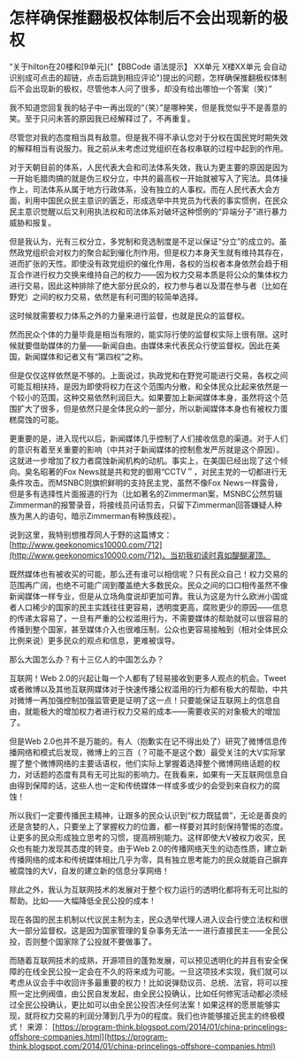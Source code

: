 # 怎样确保推翻极权体制后不会出现新的极权

“关于hilton在20楼和[9单元]("【BBCode 语法提示】 XX单元 X楼XX单元 会自动识别成可点击的超链，点击后跳到相应评论")提出的问题，怎样确保推翻极权体制后不会出现新的极权，尽管他本人问了很多，却没有给出哪怕一个答案（笑）”

我不知道您回复我的帖子中一再出现的“（笑）”是哪种笑，但是我觉似乎不是善意的笑。至于只问未答的原因我已经解释过了，不再重复。

尽管您对我的态度相当具有敌意。但是我不得不承认您对于分权在国民党时期失效的解释相当有说服力。我之前从未考虑过党组织在各权串联的过程中起到的作用。

对于天朝目前的体系，人民代表大会和司法体系失效，我认为更主要的原因是因为一开始毛腊肉搞的就是伪三权分立，中共的最高权一开始就被写入了宪法。具体操作上，司法体系从属于地方行政体系，没有独立的人事权。而在人民代表大会方面，利用中国民众民主意识的匮乏，形成选举中共党员为代表的事实惯例，在民众民主意识觉醒以后又利用执法权和司法体系对破坏这种惯例的“异端分子”进行暴力威胁和报复。

但是我认为，光有三权分立，多党制和竞选制度是不足以保证“分立”的成立的。虽然政党组织会对权力的聚合起到催化剂作用。但是权力本身天生就有维持其存在，进而扩张的天性。即使没有政党组织的催化作用，各权的当权者本身依然会趋于相互合作进行权力交换来维持自己的权力——因为权力交易本质是将公众的集体权力进行交易，因此这种排除了绝大部分民众的，权力参与者以及潜在参与者（比如在野党）之间的权力交易，依然是有利可图的较简单选择。

这时候就需要权力体系之外的力量来进行监督，也就是民众的监督权。

然而民众个体的力量毕竟是相当有限的，能实际行使的监督权实际上很有限。这时候就要借助媒体的力量——新闻自由。由媒体来代表民众行使监督权。因此在美国，新闻媒体和记者又有“第四权”之称。

但是仅仅这样依然是不够的。上面说过，执政党和在野党可能进行交易，各权之间可能互相扶持，是因为即使将权力在这个范围内分散，和全体民众比起来依然是一个较小的范围，这种交易依然利润巨大。如果要加上新闻媒体本身，虽然将这个范围扩大了很多，但是依然只是全体民众的一部分，所以新闻媒体本身也有被权力蛋糕腐蚀的可能。

更重要的是，进入现代以后，新闻媒体几乎控制了人们接收信息的渠道。对于人们的意识有着至关重要的影响（中共对于新闻媒体的控制愈发严厉就是这个原因）。这就进一步增加了权力者腐蚀新闻机构的动机。事实上，在美国已经出现了这个倾向。臭名昭著的Fox News就是共和党的御用“CCTV＂，对民主党的一切都进行无条件攻击。而MSNBC则旗帜鲜明的支持民主党，虽然不像Fox News一样露骨，但是多有选择性片面报道的行为（比如著名的Zimmerman案，MSNBC公然剪辑Zimmerman的报警录音，将接线员问话剪去，只留下Zimmerman回答嫌疑人种族为黑人的语句，暗示Zimmerman有种族歧视）。

说到这里，我特别想推荐同人于野的这篇博文：[http://www.geekonomics10000.com/712](http://www.geekonomics10000.com/712)。当初我初读时真如醍醐灌顶。

既然媒体也有被收买的可能，那么还有谁可以相信呢？只有民众自己！权力交易的范围再广阔，也绝不可能广阔到覆盖绝大多数民众。民众之间的口口相传虽然不像新闻媒体一样专业，但是从立场角度说却更加可靠。我认为这是为什么欧洲小国或者人口稀少的国家的民主实践往往更容易，透明度更高，腐败更少的原因——信息的传递太容易了，一旦有严重的公权滥用行为，不需要媒体的帮助就可以很容易的传播到整个国家，甚至媒体介入也很难压制，公众也更容易接触到（相对全体民众比例来说）更多民众的观点和信息，更难被误导。

那么大国怎么办？有十三亿人的中国怎么办？

互联网！Web 2.0的兴起让每一个人都有了轻易接收到更多人观点的机会。Tweet或者微博以及其他互联网媒体对于快速传播公权滥用的行为都有极大的帮助，中共对微博一再加强控制加强监管更是证明了这一点！只要能保证互联网上的信息自由，就能极大的增加权力者进行权力交易的成本——需要收买的对象极大的增加了。

但是Web 2.0也并不是万能的。有人（抱歉实在记不得出处了）研究了微博信息传播网络和模式后发现，微博上的三百（？可能不是这个数）最受关注的大V实际掌握了整个微博网络的主要话语权，他们实际上掌握着选择整个微博网络话题的权力，对话题的态度有具有无可比拟的影响力。在我看来，如果有一天互联网信息自由得到保障的话，这些人也一定和传统媒体一样或多或少的会受到来自权力的腐蚀！

所以我们一定要传播民主精神，让跟多的民众认识到“权力既猛兽”，无论是善良的还是贪婪的人，只要坐上了掌握权力的位置，都一样要对其时刻保持警惕的态度。让更多的民众形成独立思考的习惯，提高辨别能力。这样即使大V被权力收买，民众也有能力发现其态度的转变。由于Web 2.0的传播网络天生的动态性质，建立新传播网络的成本和传统媒体相比几乎为零，具有独立思考能力的民众就能自己摒弃被腐蚀的大V，自发的建立新的信息分享网络！

除此之外，我认为互联网技术的发展对于整个权力运行的透明化都将有无可比拟的帮助。比如——大幅降低全民公投的成本！

现在各国的民主机制以代议民主制为主，民众选举代理人进入议会行使立法权和很大一部分监督权。这是因为国家管理的复杂事务无法一一进行直接民主——全民公投，否则整个国家除了公投就不要做事了。

而随着互联网技术的成熟，开源项目的蓬勃发展，可以预见透明化的并且有安全保障的在线全民公投一定会在不久的将来成为可能。一旦这项技术实现，我们就可以考虑从议会手中收回许多最重要的权力！比如说弹劾议员、总统、法官，将可以按照一定比例阀值，由公民自发发起，由全民公投确认，比如任何修宪活动都必须经过全民公投确认，更比如可以由全民公投否决任何法案！如果这样的愿景能够实现，就将权力交易的利润分薄到几乎为0的程度。我们也许能够接近民主的终极模式！
来源： [https://program-think.blogspot.com/2014/01/china-princelings-offshore-companies.html](https://program-think.blogspot.com/2014/01/china-princelings-offshore-companies.html)
